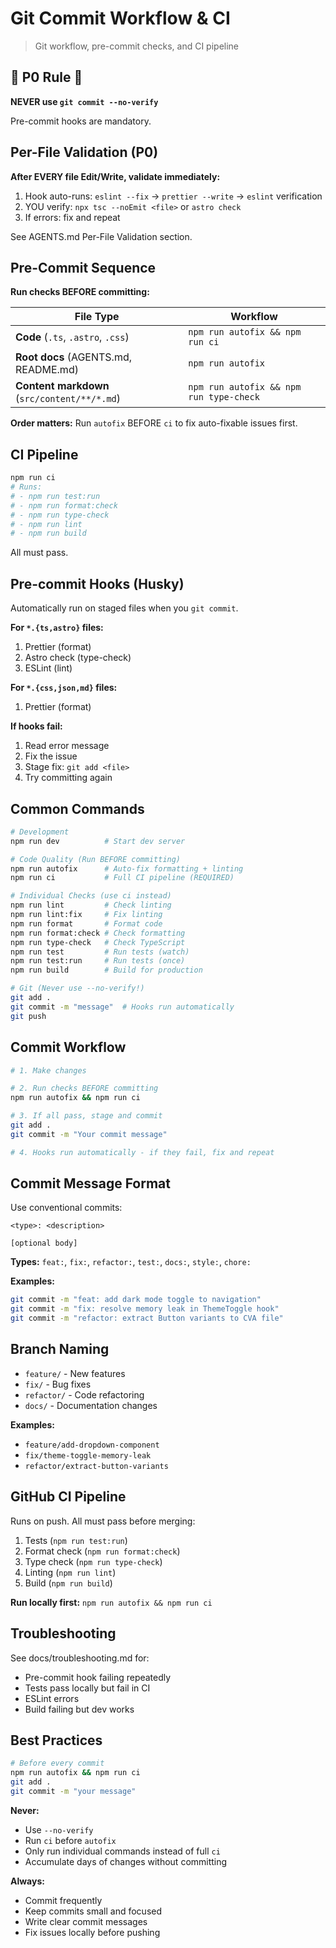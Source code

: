 # Git Commit Workflow & CI

> Git workflow, pre-commit checks, and CI pipeline

## 🚨 P0 Rule 🚨

**NEVER use `git commit --no-verify`**

Pre-commit hooks are mandatory.

## Per-File Validation (P0)

**After EVERY file Edit/Write, validate immediately:**

1. Hook auto-runs: `eslint --fix` → `prettier --write` → `eslint` verification
2. YOU verify: `npx tsc --noEmit <file>` or `astro check`
3. If errors: fix and repeat

See AGENTS.md Per-File Validation section.

## Pre-Commit Sequence

**Run checks BEFORE committing:**

| File Type                                    | Workflow                                |
| -------------------------------------------- | --------------------------------------- |
| **Code** (`.ts`, `.astro`, `.css`)           | `npm run autofix && npm run ci`         |
| **Root docs** (AGENTS.md, README.md)         | `npm run autofix`                       |
| **Content markdown** (`src/content/**/*.md`) | `npm run autofix && npm run type-check` |

**Order matters:** Run `autofix` BEFORE `ci` to fix auto-fixable issues first.

## CI Pipeline

```bash
npm run ci
# Runs:
# - npm run test:run
# - npm run format:check
# - npm run type-check
# - npm run lint
# - npm run build
```

All must pass.

## Pre-commit Hooks (Husky)

Automatically run on staged files when you `git commit`.

**For `*.{ts,astro}` files:**

1. Prettier (format)
2. Astro check (type-check)
3. ESLint (lint)

**For `*.{css,json,md}` files:**

1. Prettier (format)

**If hooks fail:**

1. Read error message
2. Fix the issue
3. Stage fix: `git add <file>`
4. Try committing again

## Common Commands

```bash
# Development
npm run dev          # Start dev server

# Code Quality (Run BEFORE committing)
npm run autofix      # Auto-fix formatting + linting
npm run ci           # Full CI pipeline (REQUIRED)

# Individual Checks (use ci instead)
npm run lint         # Check linting
npm run lint:fix     # Fix linting
npm run format       # Format code
npm run format:check # Check formatting
npm run type-check   # Check TypeScript
npm run test         # Run tests (watch)
npm run test:run     # Run tests (once)
npm run build        # Build for production

# Git (Never use --no-verify!)
git add .
git commit -m "message"  # Hooks run automatically
git push
```

## Commit Workflow

```bash
# 1. Make changes

# 2. Run checks BEFORE committing
npm run autofix && npm run ci

# 3. If all pass, stage and commit
git add .
git commit -m "Your commit message"

# 4. Hooks run automatically - if they fail, fix and repeat
```

## Commit Message Format

Use conventional commits:

```text
<type>: <description>

[optional body]
```

**Types:** `feat:`, `fix:`, `refactor:`, `test:`, `docs:`, `style:`, `chore:`

**Examples:**

```bash
git commit -m "feat: add dark mode toggle to navigation"
git commit -m "fix: resolve memory leak in ThemeToggle hook"
git commit -m "refactor: extract Button variants to CVA file"
```

## Branch Naming

- `feature/` - New features
- `fix/` - Bug fixes
- `refactor/` - Code refactoring
- `docs/` - Documentation changes

**Examples:**

- `feature/add-dropdown-component`
- `fix/theme-toggle-memory-leak`
- `refactor/extract-button-variants`

## GitHub CI Pipeline

Runs on push. All must pass before merging:

1. Tests (`npm run test:run`)
2. Format check (`npm run format:check`)
3. Type check (`npm run type-check`)
4. Linting (`npm run lint`)
5. Build (`npm run build`)

**Run locally first:** `npm run autofix && npm run ci`

## Troubleshooting

See docs/troubleshooting.md for:

- Pre-commit hook failing repeatedly
- Tests pass locally but fail in CI
- ESLint errors
- Build failing but dev works

## Best Practices

```bash
# Before every commit
npm run autofix && npm run ci
git add .
git commit -m "your message"
```

**Never:**

- Use `--no-verify`
- Run `ci` before `autofix`
- Only run individual commands instead of full `ci`
- Accumulate days of changes without committing

**Always:**

- Commit frequently
- Keep commits small and focused
- Write clear commit messages
- Fix issues locally before pushing
